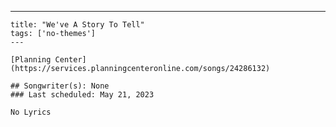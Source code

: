 ---
    title: "We've A Story To Tell"
    tags: ['no-themes']
    ---

    [Planning Center](https://services.planningcenteronline.com/songs/24286132)

    ## Songwriter(s): None
    ### Last scheduled: May 21, 2023          

    No Lyrics
    